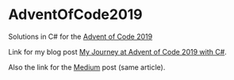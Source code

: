 # AdventOfCode2019
Solutions in C# for the [Advent of Code 2019](https://adventofcode.com/)

Link for my blog post [My Journey at Advent of Code 2019 with C#](https://www.rodrigosantosdev.com/Blog/my-journey-at-advent-of-code-2019-with-c).

Also the link for the [Medium](https://medium.com/@rudyzio92/my-journey-at-advent-of-code-2019-with-c-dd2acecc4a0c) post (same article).
